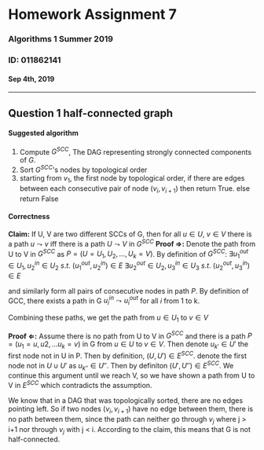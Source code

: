 # Homework Assignment 7
### Algorithms 1 Summer 2019
### ID: 011862141
#### Sep 4th, 2019
---

## Question 1 half-connected graph

#### Suggested algorithm
1. Compute $G^{SCC}$, The DAG representing strongly connected components of $G$.
2. Sort $G^{SCC}$'s nodes by topological order
3. starting from $v_1$, the first node by topological order, if there are edges between each consecutive pair of node  $(v_i,v_{i+1})$ then return True. else return False


#### Correctness
**Claim:** If U, V are two different SCCs of G, then for all $u\in U,\ v\in V$ there is a path $u \leadsto v$ iff there is a path $U \leadsto V$ in $G^{SCC}$
**Proof  &rArr;:** Denote the path from U to V in $G^{SCC}$ as $P=(U=U_1,U_2,\ldots,U_k=V)$.
By definition of $G^{SCC}$:
$\exists u_1^{out} \in U_1, u_2^{in} \in U_2\ s.t.\ (u_1^{out},u_2^{in}) \in E$ 
$\exists u_2^{out} \in U_2, u_3^{in} \in U_3\ s.t.\ (u_2^{out},u_3^{in}) \in E$ 

and similarly form all pairs of consecutive nodes in path $P$.
By definition of GCC, there exists a path in G $u_i^{in} \leadsto u_i^{out}$ for all _i_ from 1 to k.

Combining these paths, we get the path from $u\in U_1$ to $v \in V$

**Proof  &lArr;:** Assume there is no path from U to V in $G^{SCC}$ and there is a path $P=(u_1=u,u2,\ldots u_k=v)$ in G from $u\in U$ to $v \in V$. Then denote $u_{k'} \in U'$ the first node not in U in P. Then by definition, $(U,U')\in E^{SCC}$. denote the first node not in $U \cup U'$ as $u_{k''}\in U''$. Then by definiton $(U',U'')\in E^{SCC}$. We continue this argument until we reach V, so we have shown a path from U to V in $E^{SCC}$ which contradicts the assumption.

We know that in a DAG that was topologically sorted, there are no edges pointing left. So if two nodes $(v_i,v_{i+1})$ have no edge between them, there is no path between them, since the path can neither go through $v_j$ where j > i+1 nor through $v_j$ with j < i. According to the claim, this means that G is not half-connected.


